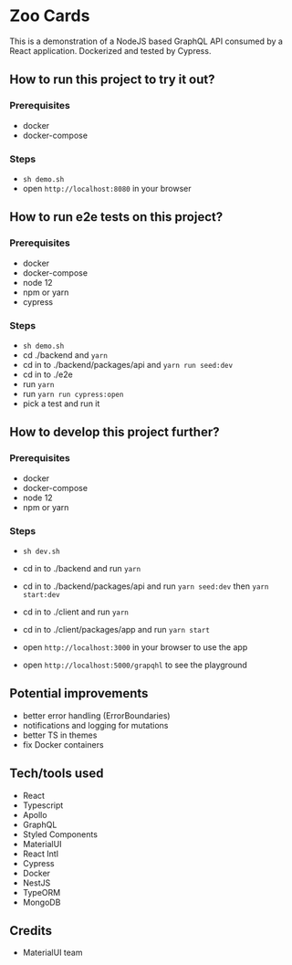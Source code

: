 # Zoo Cards

This is a demonstration of a NodeJS based GraphQL API consumed by a React application.
Dockerized and tested by Cypress.

## How to run this project to try it out?

### Prerequisites

- docker
- docker-compose

### Steps

- `sh demo.sh`
- open `http://localhost:8080` in your browser

## How to run e2e tests on this project?

### Prerequisites

- docker
- docker-compose
- node 12
- npm or yarn
- cypress

### Steps

- `sh demo.sh`
- cd ./backend and `yarn`
- cd in to ./backend/packages/api and `yarn run seed:dev`
- cd in to ./e2e
- run `yarn`
- run `yarn run cypress:open`
- pick a test and run it

## How to develop this project further?

### Prerequisites

- docker
- docker-compose
- node 12
- npm or yarn

### Steps

- `sh dev.sh`
- cd in to ./backend and run `yarn`
- cd in to ./backend/packages/api and run `yarn seed:dev` then `yarn start:dev`
- cd in to ./client and run `yarn`
- cd in to ./client/packages/app and run `yarn start`

- open `http://localhost:3000` in your browser to use the app
- open `http://localhost:5000/grapqhl` to see the playground

## Potential improvements

- better error handling (ErrorBoundaries)
- notifications and logging for mutations
- better TS in themes
- fix Docker containers

## Tech/tools used

- React
- Typescript
- Apollo
- GraphQL
- Styled Components
- MaterialUI
- React Intl
- Cypress
- Docker
- NestJS
- TypeORM
- MongoDB

## Credits

- MaterialUI team
